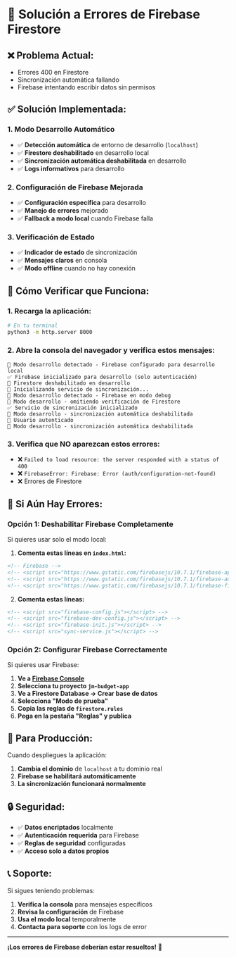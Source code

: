 # 🔧 Solución a Errores de Firebase Firestore

## ❌ **Problema Actual:**
- Errores 400 en Firestore
- Sincronización automática fallando
- Firebase intentando escribir datos sin permisos

## ✅ **Solución Implementada:**

### **1. Modo Desarrollo Automático**
- ✅ **Detección automática** de entorno de desarrollo (`localhost`)
- ✅ **Firestore deshabilitado** en desarrollo local
- ✅ **Sincronización automática deshabilitada** en desarrollo
- ✅ **Logs informativos** para desarrollo

### **2. Configuración de Firebase Mejorada**
- ✅ **Configuración específica** para desarrollo
- ✅ **Manejo de errores** mejorado
- ✅ **Fallback a modo local** cuando Firebase falla

### **3. Verificación de Estado**
- ✅ **Indicador de estado** de sincronización
- ✅ **Mensajes claros** en consola
- ✅ **Modo offline** cuando no hay conexión

## 🚀 **Cómo Verificar que Funciona:**

### **1. Recarga la aplicación:**
```bash
# En tu terminal
python3 -m http.server 8000
```

### **2. Abre la consola del navegador y verifica estos mensajes:**
```
🔧 Modo desarrollo detectado - Firebase configurado para desarrollo local
✅ Firebase inicializado para desarrollo (solo autenticación)
🔧 Firestore deshabilitado en desarrollo
🔄 Inicializando servicio de sincronización...
🔧 Modo desarrollo detectado - Firebase en modo debug
🔧 Modo desarrollo - omitiendo verificación de Firestore
✅ Servicio de sincronización inicializado
🔧 Modo desarrollo - sincronización automática deshabilitada
👤 Usuario autenticado
🔧 Modo desarrollo - sincronización automática deshabilitada
```

### **3. Verifica que NO aparezcan estos errores:**
- ❌ `Failed to load resource: the server responded with a status of 400`
- ❌ `FirebaseError: Firebase: Error (auth/configuration-not-found)`
- ❌ Errores de Firestore

## 🔧 **Si Aún Hay Errores:**

### **Opción 1: Deshabilitar Firebase Completamente**
Si quieres usar solo el modo local:

1. **Comenta estas líneas en `index.html`:**
```html
<!-- Firebase -->
<!-- <script src="https://www.gstatic.com/firebasejs/10.7.1/firebase-app-compat.js"></script> -->
<!-- <script src="https://www.gstatic.com/firebasejs/10.7.1/firebase-auth-compat.js"></script> -->
<!-- <script src="https://www.gstatic.com/firebasejs/10.7.1/firebase-firestore-compat.js"></script> -->
```

2. **Comenta estas líneas:**
```html
<!-- <script src="firebase-config.js"></script> -->
<!-- <script src="firebase-dev-config.js"></script> -->
<!-- <script src="firebase-init.js"></script> -->
<!-- <script src="sync-service.js"></script> -->
```

### **Opción 2: Configurar Firebase Correctamente**
Si quieres usar Firebase:

1. **Ve a [Firebase Console](https://console.firebase.google.com/)**
2. **Selecciona tu proyecto `jm-budget-app`**
3. **Ve a Firestore Database → Crear base de datos**
4. **Selecciona "Modo de prueba"**
5. **Copia las reglas de `firestore.rules`**
6. **Pega en la pestaña "Reglas" y publica**

## 📱 **Para Producción:**

Cuando despliegues la aplicación:

1. **Cambia el dominio** de `localhost` a tu dominio real
2. **Firebase se habilitará automáticamente**
3. **La sincronización funcionará normalmente**

## 🔒 **Seguridad:**

- ✅ **Datos encriptados** localmente
- ✅ **Autenticación requerida** para Firebase
- ✅ **Reglas de seguridad** configuradas
- ✅ **Acceso solo a datos propios**

## 📞 **Soporte:**

Si sigues teniendo problemas:

1. **Verifica la consola** para mensajes específicos
2. **Revisa la configuración** de Firebase
3. **Usa el modo local** temporalmente
4. **Contacta para soporte** con los logs de error

---

**¡Los errores de Firebase deberían estar resueltos!** 🎉 